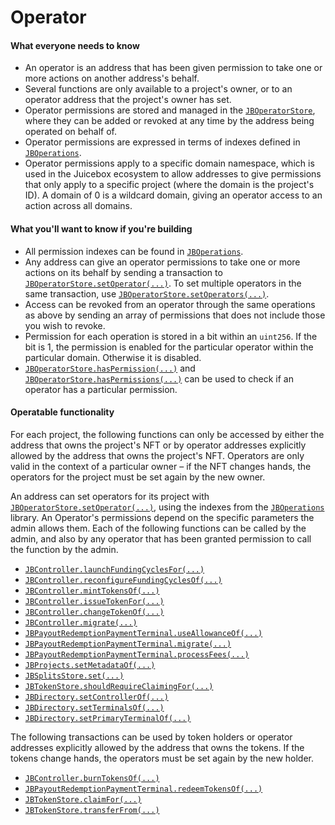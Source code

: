 # Operator

#### What everyone needs to know

* An operator is an address that has been given permission to take one or more actions on another address's behalf.
* Several functions are only available to a project's owner, or to an operator address that the project's owner has set.
* Operator permissions are stored and managed in the [`JBOperatorStore`](/api/contracts/jboperatorstore/README.md), where they can be added or revoked at any time by the address being operated on behalf of.
* Operator permissions are expressed in terms of indexes defined in [`JBOperations`](/api/libraries/jboperations.md).
* Operator permissions apply to a specific domain namespace, which is used in the Juicebox ecosystem to allow addresses to give permissions that only apply to a specific project (where the domain is the project's ID). A domain of 0 is a wildcard domain, giving an operator access to an action across all domains.

#### What you'll want to know if you're building

* All permission indexes can be found in [`JBOperations`](/api/libraries/jboperations.md).
* Any address can give an operator permissions to take one or more actions on its behalf by sending a transaction to [`JBOperatorStore.setOperator(...)`](/api/contracts/jboperatorstore/events/setoperator.md). To set multiple operators in the same transaction, use [`JBOperatorStore.setOperators(...)`](/api/contracts/jboperatorstore/write/setoperators.md).
* Access can be revoked from an operator through the same operations as above by sending  an array of permissions that does not include those you wish to revoke.
* Permission for each operation is stored in a bit within an `uint256`. If the bit is 1, the permission is enabled for the particular operator within the particular domain. Otherwise it is disabled.
* [`JBOperatorStore.hasPermission(...)`](/api/contracts/jboperatorstore/read/haspermission.md) and [`JBOperatorStore.hasPermissions(...)`](/api/contracts/jboperatorstore/read/haspermissions.md) can be used to check if an operator has a particular permission.

#### Operatable functionality

For each project, the following functions can only be accessed by either the address that owns the project's NFT or by operator addresses explicitly allowed by the address that owns the project's NFT. Operators are only valid in the context of a particular owner – if the NFT changes hands, the operators for the project must be set again by the new owner.

An address can set operators for its project with [`JBOperatorStore.setOperator(...)`](/api/contracts/jboperatorstore/write/setoperator.md), using the indexes from the [`JBOperations`](/api/libraries/jboperations.md) library. An Operator's permissions depend on the specific parameters the admin allows them. Each of the following functions can be called by the admin, and also by any operator that has been granted permission to call the function by the admin.

* [`JBController.launchFundingCyclesFor(...)`](/api/contracts/or-controllers/jbcontroller/write/launchfundingcyclesfor.md)
* [`JBController.reconfigureFundingCyclesOf(...)`](/api/contracts/or-controllers/jbcontroller/write/reconfigurefundingcyclesof.md)
* [`JBController.mintTokensOf(...)`](/api/contracts/or-controllers/jbcontroller/write/minttokensof.md)
* [`JBController.issueTokenFor(...)`](/api/contracts/or-controllers/jbcontroller/write/issuetokenfor.md)
* [`JBController.changeTokenOf(...)`](/api/contracts/or-controllers/jbcontroller/write/changetokenof.md)
* [`JBController.migrate(...)`](/api/contracts/or-abstract/jbpayoutredemptionpaymentterminal/write/migrate.md)
* [`JBPayoutRedemptionPaymentTerminal.useAllowanceOf(...)`](/api/contracts/or-abstract/jbpayoutredemptionpaymentterminal/write/useallowanceof.md)
* [`JBPayoutRedemptionPaymentTerminal.migrate(...)`](/api/contracts/or-abstract/jbpayoutredemptionpaymentterminal/write/migrate.md)
* [`JBPayoutRedemptionPaymentTerminal.processFees(...)`](/api/contracts/or-abstract/jbpayoutredemptionpaymentterminal/write/processfees.md)
* [`JBProjects.setMetadataOf(...)`](/api/contracts/jbprojects/write/setmetadataof.md)
* [`JBSplitsStore.set(...)`](/api/contracts/jbsplitsstore/write/set.md)
* [`JBTokenStore.shouldRequireClaimingFor(...)`](/api/contracts/jbtokenstore/write/shouldrequireclaimingfor.md)
* [`JBDirectory.setControllerOf(...)`](/api/contracts/jbdirectory/write/setcontrollerof.md)
* [`JBDirectory.setTerminalsOf(...)`](/api/contracts/jbdirectory/write/setterminalsof.md)
* [`JBDirectory.setPrimaryTerminalOf(...)`](/api/contracts/jbdirectory/write/setprimaryterminalof.md)

The following transactions can be used by token holders or operator addresses explicitly allowed by the address that owns the tokens. If the tokens change hands, the operators must be set again by the new holder.

* [`JBController.burnTokensOf(...)`](/api/contracts/or-controllers/jbcontroller/write/burntokensof.md)
* [`JBPayoutRedemptionPaymentTerminal.redeemTokensOf(...)`](/api/contracts/or-abstract/jbpayoutredemptionpaymentterminal/write/redeemtokensof.md)
* [`JBTokenStore.claimFor(...)`](/api/contracts/jbtokenstore/write/claimfor.md)
* [`JBTokenStore.transferFrom(...)`](/api/contracts/jbtokenstore/write/transferfrom.md)
